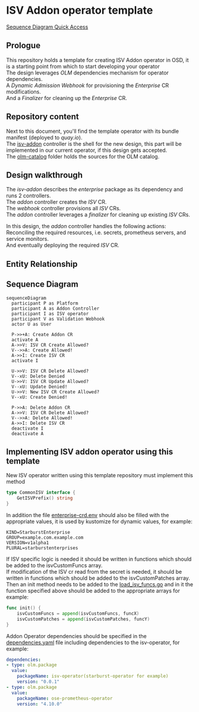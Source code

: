 # ISV Addon operator template

[Sequence Diagram Quick Access](#sequence-diagram)

## Prologue

This repository holds a template for creating ISV Addon operator in OSD, it is a starting point from which to start developing your operator<br/>
The design leverages *OLM* dependencies mechanism for operator dependencies.<br/>
A *Dynamic Admission Webhook* for provisioning the *Enterprise* CR modifications.<br/>
And a *Finalizer* for cleaning up the *Enterprise* CR.

## Repository content

Next to this document, you'll find the template operator with its bundle manifest (deployed to *quay.io*).<br/>
The [isv-addon](/isv-addon) controller is the shell for the new design, this part will be implemented in our current operator, if this design gets accepted.<br/>
The [olm-catalog](/olm-catalog) folder holds the sources for the OLM catalog.<br/>

## Design walkthrough

The *isv-addon* describes the *enterprise* package as its dependency and runs 2 controllers.<br/>
The *addon* controller creates the *ISV* CR.<br/>
The *webhook* controller provisions all *ISV* CRs.<br/>
The *addon* controller leverages a *finalizer* for cleaning up existing *ISV* CRs.

In this design, the *addon* controller handles the following actions:<br/>
Reconciling the required resources, i.e. secrets, prometheus servers, and service monitors.<br/>
And eventually deploying the required *ISV* CR.

## Entity Relationship

## Sequence Diagram

```mermaid
sequenceDiagram
  participant P as Platform
  participant A as Addon Controller
  participant I as ISV operator
  participant V as Validation Webhook
  actor U as User

  P->>+A: Create Addon CR
  activate A
  A->>V: ISV CR Create Allowed?
  V-->>A: Create Allowed!
  A->>I: Create ISV CR
  activate I

  U->>V: ISV CR Delete Allowed?
  V--xU: Delete Denied
  U->>V: ISV CR Update Allowed?
  V--xU: Update Denied!
  U->>V: New ISV CR Create Allowed?
  V--xU: Create Denied!

  P->>A: Delete Addon CR
  A->>V: ISV CR Delete Allowed?
  V-->>A: Delete Allowed!
  A->>I: Delete ISV CR
  deactivate I
  deactivate A
```

## Implementing ISV addon operator using this template
New ISV operator written using this template repository must implement this method
```go
type CommonISV interface {
    GetISVPrefix() string
}
```
In addition the file [enterprise-crd.env](isv-addon%2Fenterprise-crd.env) should also be filled with the appropriate values,
it is used by kustomize for dynamic values, for example:
```dotenv
KIND=StarburstEnterprise
GROUP=example.com.example.com
VERSION=v1alpha1
PLURAL=starburstenterprises
```

If ISV specific logic is needed it should be written in functions which should be added to the isvCustomFuncs array.<br/>
If modification of the ISV cr read from the secret is needed, it should be written in functions which should be added to the isvCustomPatches array.<br/>
Then an init method needs to be added to the [load_isv_funcs.go](isv-addon%2Fpkg%2Fisv%2Fload_isv_funcs.go) and in it the function specified above should be added to the appropriate arrays for example:

```go
func init() {
    isvCustomFuncs = append(isvCustomFuncs, funcX)
    isvCustomPatches = append(isvCustomPatches, funcY)
}
```

Addon Operator dependencies should be specified in the [dependencies.yaml](isv-addon%2Fbundle%2Fmetadata%2Fdependencies.yaml) file including dependencies to the isv-operator, for example:
```yaml
dependencies:
- type: olm.package
  value:
    packageName: isv-operator(starburst-operator for example)
    version: "0.0.1"
- type: olm.package
  value:
    packageName: ose-prometheus-operator
    version: "4.10.0"
```
